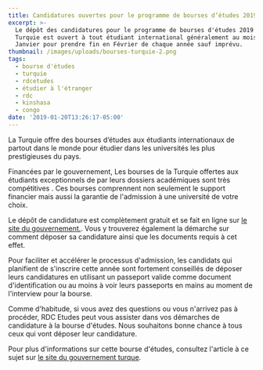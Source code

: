 ```yaml
---
title: Candidatures ouvertes pour le programme de bourses d‘études 2019 en Turquie.
excerpt: >-
  Le dépôt des candidatures pour le programme de bourses d'études 2019 en
  Turquie est ouvert à tout étudiant international généralement au mois de
  Janvier pour prendre fin en Février de chaque année sauf imprévu.
thumbnail: /images/uploads/bourses-turquie-2.png
tags:
  - bourse d'études
  - turquie
  - rdcetudes
  - étudier à l'étranger
  - rdc
  - kinshasa
  - congo
date: '2019-01-20T13:26:17-05:00'
---
```

La Turquie offre des bourses d‘études aux étudiants internationaux de partout dans le monde pour étudier dans les universités les plus prestigieuses du pays.

Financées par le gouvernement, Les bourses de la Turquie offertes aux étudiants exceptionnels de par leurs dossiers académiques sont très compétitives . Ces bourses comprennent non seulement le support financier mais aussi la garantie de l'admission à une université de votre choix.

Le dépôt de candidature est complètement gratuit et se fait en ligne sur <a href="https://turkiyeburslari.gov.tr/en/page/prospective-students/how-to-apply" target="_blank" rel="nofollow noopener">le site du gouvernement.</a>.
Vous y trouverez également la démarche sur comment déposer sa candidature ainsi que les documents requis à cet effet.

Pour faciliter et accélérer le processus d'admission, les candidats qui planifient de s'inscrire cette année sont fortement conseillés de déposer leurs candidatures en utilisant un passeport valide comme document d'identification ou au moins à voir leurs passeports en mains au moment de l'interview pour la bourse.

Comme d'habitude, si vous avez des questions ou vous n'arrivez pas à procéder, RDC Etudes peut vous assister dans vos démarches de candidature à la bourse d'études. Nous souhaitons bonne chance à tous ceux qui vont déposer leur candidature.

Pour plus d'informations sur cette bourse d'études, consultez l'article à ce sujet sur <a href="https://www.turkiyeburslari.gov.tr/en/announcement/turkiye-scholarships-2019-applications" target="_blank" rel="nofollow noopener">le site du gouvernement turque</a>.
